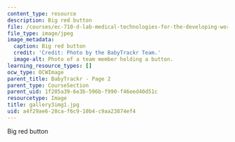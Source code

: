 ```yaml
---
content_type: resource
description: Big red button
file: /courses/ec-710-d-lab-medical-technologies-for-the-developing-world-spring-2010/a4f29ae628caf6c910b4c9aa23874ef4_gallery3img1.jpg
file_type: image/jpeg
image_metadata:
  caption: Big red button
  credit: 'Credit: Photo by the BabyTrackr Team.'
  image-alt: Photo of a team member holding a button.
learning_resource_types: []
ocw_type: OCWImage
parent_title: BabyTrackr - Page 2
parent_type: CourseSection
parent_uid: 1f285a39-6e3b-596b-f990-f46eed40d51c
resourcetype: Image
title: gallery3img1.jpg
uid: a4f29ae6-28ca-f6c9-10b4-c9aa23874ef4
---
```

Big red button

